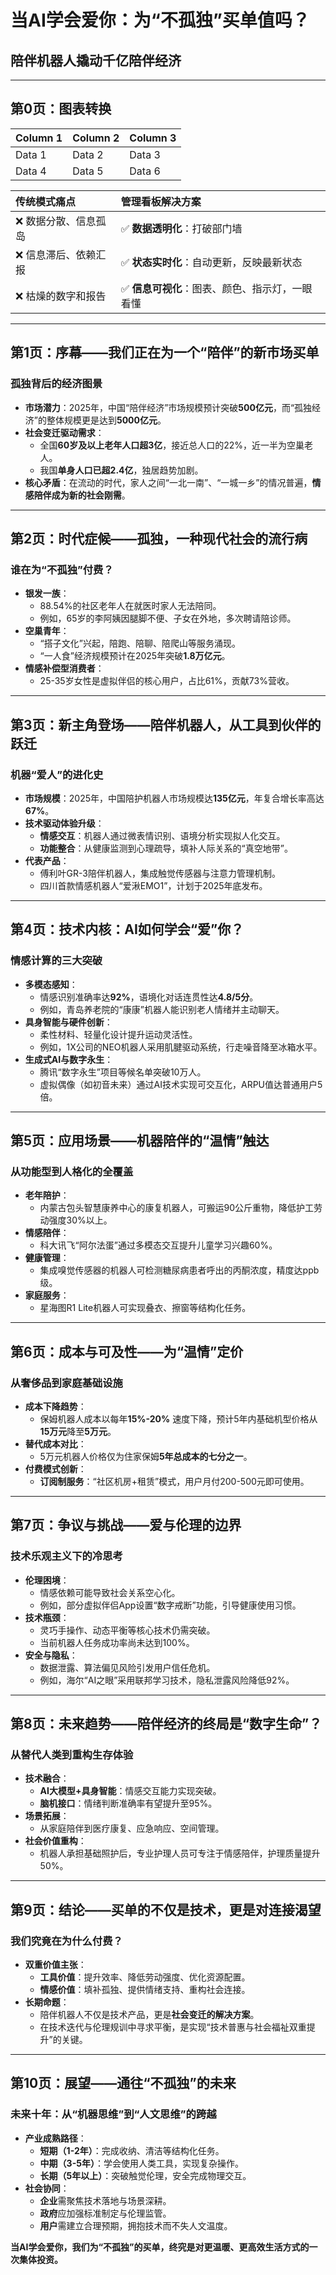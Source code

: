 # 当AI学会爱你：为“不孤独”买单值吗？
## 陪伴机器人撬动千亿陪伴经济

---

## 第0页：图表转换

| Column 1 | Column 2 | Column 3 |
| :--- | :--- | :--- |
| Data 1 | Data 2 | Data 3 |
| Data 4 | Data 5 | Data 6 |

| 传统模式痛点 | 管理看板解决方案 |
| :--- | :--- |
| ❌ 数据分散、信息孤岛 | ✅ **数据透明化**：打破部门墙 |
| ❌ 信息滞后、依赖汇报 | ✅ **状态实时化**：自动更新，反映最新状态 |
| ❌ 枯燥的数字和报告 | ✅ **信息可视化**：图表、颜色、指示灯，一眼看懂 |

---

## 第1页：序幕——我们正在为一个“陪伴”的新市场买单

### **孤独背后的经济图景**
- **市场潜力**：2025年，中国“陪伴经济”市场规模预计突破**500亿元**，而“孤独经济”的整体规模更是达到**5000亿元**。
- **社会变迁驱动需求**：
  - 全国**60岁及以上老年人口超3亿**，接近总人口的22%，近一半为空巢老人。
  - 我国**单身人口已超2.4亿**，独居趋势加剧。
- **核心矛盾**：在流动的时代，家人之间“一北一南”、“一城一乡”的情况普遍，**情感陪伴成为新的社会刚需**。

---

## 第2页：时代症候——孤独，一种现代社会的流行病

### **谁在为“不孤独”付费？**
- **银发一族**：
  - 88.54%的社区老年人在就医时家人无法陪同。
  - 例如，65岁的李阿姨因腿脚不便、子女在外地，多次聘请陪诊师。
- **空巢青年**：
  - “搭子文化”兴起，陪跑、陪聊、陪爬山等服务涌现。
  - “一人食”经济规模预计在2025年突破**1.8万亿元**。
- **情感补偿型消费者**：
  - 25-35岁女性是虚拟伴侣的核心用户，占比61%，贡献73%营收。

---

## 第3页：新主角登场——陪伴机器人，从工具到伙伴的跃迁

### **机器“爱人”的进化史**
- **市场规模**：2025年，中国陪护机器人市场规模达**135亿元**，年复合增长率高达**67%**。
- **技术驱动体验升级**：
  - **情感交互**：机器人通过微表情识别、语境分析实现拟人化交互。
  - **功能整合**：从健康监测到心理疏导，填补人际关系的“真空地带”。
- **代表产品**：
  - 傅利叶GR-3陪伴机器人，集成触觉传感器与注意力管理机制。
  - 四川首款情感机器人“爱湫EMO1”，计划于2025年底发布。

---

## 第4页：技术内核：AI如何学会“爱”你？

### **情感计算的三大突破**
- **多模态感知**：
  - 情感识别准确率达**92%**，语境化对话连贯性达**4.8/5分**。
  - 例如，青岛养老院的“康康”机器人能识别老人情绪并主动聊天。
- **具身智能与硬件创新**：
  - 柔性材料、轻量化设计提升运动灵活性。
  - 例如，1X公司的NEO机器人采用肌腱驱动系统，行走噪音降至冰箱水平。
- **生成式AI与数字永生**：
  - 腾讯“数字永生”项目等候名单突破10万人。
  - 虚拟偶像（如初音未来）通过AI技术实现可交互化，ARPU值达普通用户5倍。

---

## 第5页：应用场景——机器陪伴的“温情”触达

### **从功能型到人格化的全覆盖**
- **老年陪护**：
  - 内蒙古包头智慧康养中心的康复机器人，可搬运90公斤重物，降低护工劳动强度30%以上。
- **情感陪伴**：
  - 科大讯飞“阿尔法蛋”通过多模态交互提升儿童学习兴趣60%。
- **健康管理**：
  - 集成嗅觉传感器的机器人可检测糖尿病患者呼出的丙酮浓度，精度达ppb级。
- **家庭服务**：
  - 星海图R1 Lite机器人可实现叠衣、擦窗等结构化任务。

---

## 第6页：成本与可及性——为“温情”定价

### **从奢侈品到家庭基础设施**
- **成本下降趋势**：
  - 保姆机器人成本以每年**15%-20%** 速度下降，预计5年内基础机型价格从**15万元**降至**5万元**。
- **替代成本对比**：
  - 5万元机器人价格仅为住家保姆**5年总成本的七分之一**。
- **付费模式创新**：
  - **订阅制服务**：“社区机房+租赁”模式，用户月付200-500元即可使用。

---

## 第7页：争议与挑战——爱与伦理的边界

### **技术乐观主义下的冷思考**
- **伦理困境**：
  - 情感依赖可能导致社会关系空心化。
  - 例如，部分虚拟伴侣App设置“数字戒断”功能，引导健康使用习惯。
- **技术瓶颈**：
  - 灵巧手操作、动态平衡等核心技术仍需突破。
  - 当前机器人任务成功率尚未达到100%。
- **安全与隐私**：
  - 数据泄露、算法偏见风险引发用户信任危机。
  - 例如，海尔“AI之眼”采用联邦学习技术，隐私泄露风险降低92%。

---

## 第8页：未来趋势——陪伴经济的终局是“数字生命”？

### **从替代人类到重构生存体验**
- **技术融合**：
  - **AI大模型+具身智能**：情感交互能力实现突破。
  - **脑机接口**：情绪判断准确率有望提升至95%。
- **场景拓展**：
  - 从家庭陪伴到医疗康复、应急响应、空间管理。
- **社会价值重构**：
  - 机器人承担基础照护后，专业护理人员可专注于情感陪伴，护理质量提升50%。

---

## 第9页：结论——买单的不仅是技术，更是对连接渴望

### **我们究竟在为什么付费？**
- **双重价值主张**：
  - **工具价值**：提升效率、降低劳动强度、优化资源配置。
  - **情感价值**：填补孤独、提供情绪支持、重构社会连接。
- **长期命题**：
  - 陪伴机器人不仅是技术产品，更是**社会变迁的解决方案**。
  - 在技术迭代与伦理规训中寻求平衡，是实现“技术普惠与社会福祉双重提升”的关键。

---

## 第10页：展望——通往“不孤独”的未来

### **未来十年：从“机器思维”到“人文思维”的跨越**
- **产业成熟路径**：
  - **短期（1-2年）**：完成收纳、清洁等结构化任务。
  - **中期（3-5年）**：学会使用人类工具，实现复杂操作。
  - **长期（5年以上）**：突破触觉伦理，安全完成物理交互。
- **社会协同**：
  - **企业**需聚焦技术落地与场景深耕。
  - **政府**应加强标准制定与伦理监管。
  - **用户**需建立合理预期，拥抱技术而不失人文温度。

**当AI学会爱你，我们为“不孤独”的买单，终究是对更温暖、更高效生活方式的一次集体投资。**


